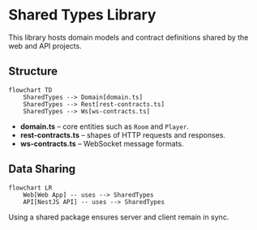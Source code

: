 # Shared Types Library

This library hosts domain models and contract definitions shared by the web and API projects.

## Structure

```mermaid
flowchart TD
    SharedTypes --> Domain[domain.ts]
    SharedTypes --> Rest[rest-contracts.ts]
    SharedTypes --> Ws[ws-contracts.ts]
```

- **domain.ts** – core entities such as `Room` and `Player`.
- **rest-contracts.ts** – shapes of HTTP requests and responses.
- **ws-contracts.ts** – WebSocket message formats.

## Data Sharing

```mermaid
flowchart LR
    Web[Web App] -- uses --> SharedTypes
    API[NestJS API] -- uses --> SharedTypes
```

Using a shared package ensures server and client remain in sync.
